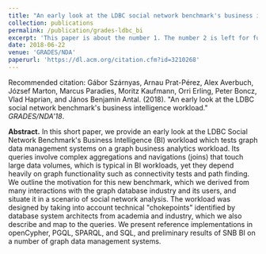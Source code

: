 ```yaml
---
title: "An early look at the LDBC social network benchmark's business intelligence workload"
collection: publications
permalink: /publication/grades-ldbc_bi
excerpt: 'This paper is about the number 1. The number 2 is left for future work.'
date: 2018-06-22
venue: 'GRADES/NDA'
paperurl: 'https://dl.acm.org/citation.cfm?id=3210268'
---
```


Recommended citation: Gábor Szárnyas, Arnau Prat-Pérez, Alex Averbuch, József Marton, Marcus Paradies, Moritz Kaufmann, Orri Erling, Peter Boncz, Vlad Haprian, and János Benjamin Antal. (2018). "An early look at the LDBC social network benchmark's business intelligence workload." <i>GRADES/NDA'18</i>.

**Abstract.** In this short paper, we provide an early look at the LDBC Social Network Benchmark's Business Intelligence (BI) workload which tests graph data management systems on a graph business analytics workload. Its queries involve complex aggregations and navigations (joins) that touch large data volumes, which is typical in BI workloads, yet they depend heavily on graph functionality such as connectivity tests and path finding. We outline the motivation for this new benchmark, which we derived from many interactions with the graph database industry and its users, and situate it in a scenario of social network analysis. The workload was designed by taking into account technical "chokepoints" identified by database system architects from academia and industry, which we also describe and map to the queries. We present reference implementations in openCypher, PGQL, SPARQL, and SQL, and preliminary results of SNB BI on a number of graph data management systems.
